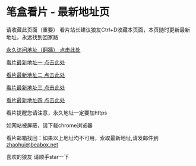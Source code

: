 # 笔盒看片 - 最新地址页

请收藏此页面（重要）
看片站长建议狼友Ctrl+D收藏本页面，本页随时更新最新地址，永远找到回家路

[永久访问地址（翻牆） 点击此处](https://beabox.net/)

[看片最新地址一 点击此处](https://bhg2s7a6a7m6.shop)

[看片最新地址二 点击此处](https://bhy2r1v1s1e3.shop)

[看片最新地址三 点击此处](https://bhr0n8k2a4i5.shop)

[看片最新地址四 点击此处](https://bhn8o1j4t9t9.shop)

看片提醒您请注意，永久地址一定要加https

如网站被屏蔽，请下载chrome浏览器

看片邮箱找回：如果以上地址均不可用，索取最新地址,请发邮件到 zhaohui@beabox.net

喜欢的狼友 请顺手star一下